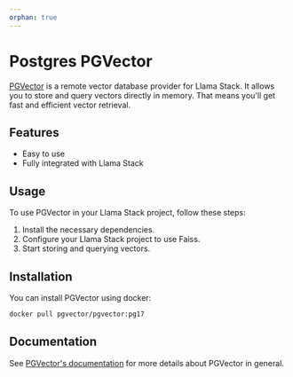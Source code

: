```yaml
---
orphan: true
---
```

# Postgres PGVector

[PGVector](https://github.com/pgvector/pgvector) is a remote vector database provider for Llama Stack. It
allows you to store and query vectors directly in memory.
That means you'll get fast and efficient vector retrieval.

## Features

- Easy to use
- Fully integrated with Llama Stack

## Usage

To use PGVector in your Llama Stack project, follow these steps:

1. Install the necessary dependencies.
2. Configure your Llama Stack project to use Faiss.
3. Start storing and querying vectors.

## Installation

You can install PGVector using docker:

```bash
docker pull pgvector/pgvector:pg17
```
## Documentation
See [PGVector's documentation](https://github.com/pgvector/pgvector) for more details about PGVector in general.
